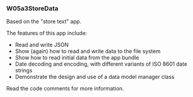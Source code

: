###  W05a3StoreData

Based on the "store text" app. 

The features of this app include:
* Read and write JSON
* Show (again) how to read and write data to the file system
* Show how to read initial data from the app bundle
* Date decoding and encoding, with different variants of ISO 8601 date strings 
* Demonstrate the design and use of a data model manager class

Read the code comments for more information. 
